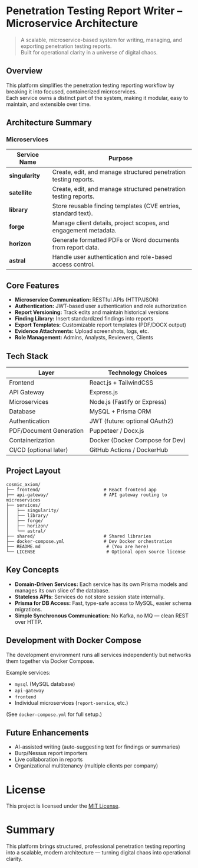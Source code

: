 # Penetration Testing Report Writer – Microservice Architecture

> A scalable, microservice-based system for writing, managing, and exporting penetration testing reports.  
> Built for operational clarity in a universe of digital chaos.

## Overview

This platform simplifies the penetration testing reporting workflow by breaking it into focused, containerized microservices.  
Each service owns a distinct part of the system, making it modular, easy to maintain, and extensible over time.

## Architecture Summary

### Microservices
| Service Name | Purpose |
|--------------|---------|
| **singularity** | Create, edit, and manage structured penetration testing reports. |
| **satellite** | Create, edit, and manage structured penetration testing reports. |
| **library** | Store reusable finding templates (CVE entries, standard text). |
| **forge** | Manage client details, project scopes, and engagement metadata. |
| **horizon** | Generate formatted PDFs or Word documents from report data. |
| **astral** | Handle user authentication and role-based access control. |

## Core Features
- **Microservice Communication:** RESTful APIs (HTTP/JSON)
- **Authentication:** JWT-based user authentication and role authorization
- **Report Versioning:** Track edits and maintain historical versions
- **Finding Library:** Insert standardized findings into reports
- **Export Templates:** Customizable report templates (PDF/DOCX output)
- **Evidence Attachments:** Upload screenshots, logs, etc.
- **Role Management:** Admins, Analysts, Reviewers, Clients

## Tech Stack

| Layer | Technology Choices |
|------|---------------------|
| Frontend | React.js + TailwindCSS |
| API Gateway | Express.js |
| Microservices | Node.js (Fastify or Express) |
| Database | MySQL + Prisma ORM |
| Authentication | JWT (future: optional OAuth2) |
| PDF/Document Generation | Puppeteer / Docx.js |
| Containerization | Docker (Docker Compose for Dev) |
| CI/CD (optional later) | GitHub Actions / DockerHub |

## Project Layout
```
cosmic_axiom/
├── frontend/                        # React frontend app
├── api-gateway/                     # API gateway routing to microservices
├── services/
│   ├── singularity/                  
│   ├── library/                      
│   ├── forge/                        
│   ├── horizon/                      
│   └── astral/                       
├── shared/                          # Shared libraries 
├── docker-compose.yml               # Dev Docker orchestration
├── README.md                         # (You are here)
└── LICENSE                           # Optional open source license
```

## Key Concepts

- **Domain-Driven Services:** Each service has its own Prisma models and manages its own slice of the database.
- **Stateless APIs:** Services do not store session state internally.
- **Prisma for DB Access:** Fast, type-safe access to MySQL, easier schema migrations.
- **Simple Synchronous Communication:** No Kafka, no MQ — clean REST over HTTP.

## Development with Docker Compose

The development environment runs all services independently but networks them together via Docker Compose.

Example services:
- `mysql` (MySQL database)
- `api-gateway`
- `frontend`
- Individual microservices (`report-service`, etc.)

(See `docker-compose.yml` for full setup.)

## Future Enhancements

- AI-assisted writing (auto-suggesting text for findings or summaries)
- Burp/Nessus report importers
- Live collaboration in reports
- Organizational multitenancy (multiple clients per company)

# License

This project is licensed under the [MIT License](LICENSE).

# Summary

This platform brings structured, professional penetration testing reporting into a scalable, modern architecture — turning digital chaos into operational clarity.
